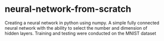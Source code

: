 # neural-network-from-scratch
Creating a neural network in python using numpy. 
A simple fully connected neural network with the ability to select the number and dimension of hidden layers. Training and testing were conducted on the MNIST dataset
